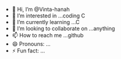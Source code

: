 - 👋 Hi, I’m @Vinta-hanah
- 👀 I’m interested in ...coding C
- 🌱 I’m currently learning ...C
- 💞️ I’m looking to collaborate on ...anything 
- 📫 How to reach me ...github
- 😄 Pronouns: ...
- ⚡ Fun fact: ...

<!---
Vinta-hanah/Vinta-hanah is a ✨ special ✨ repository because its `README.md` (this file) appears on your GitHub profile.
You can click the Preview link to take a look at your changes.
--->
